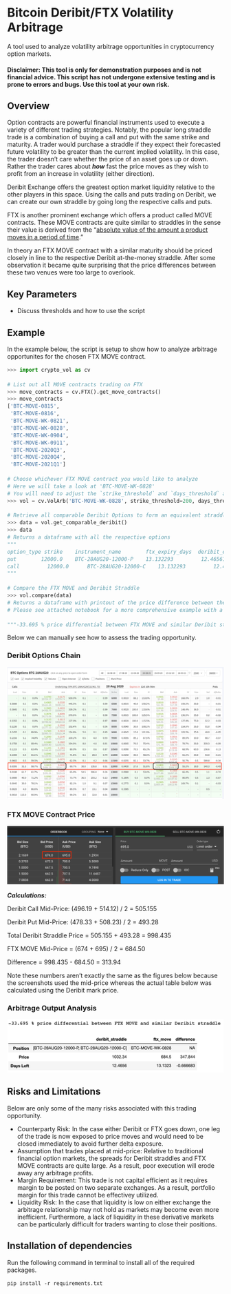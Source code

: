 # Bitcoin Deribit/FTX Volatility Arbitrage
A tool used to analyze volatility arbitrage opportunities in cryptocurrency option markets. 

#### Disclaimer: This tool is only for demonstration purposes and is not financial advice. This script has not undergone extensive testing and is prone to errors and bugs. Use this tool at your own risk. 

## Overview
Option contracts are powerful financial instruments used to execute a variety of different trading strategies. Notably, the popular long straddle trade is a combination of buying a call and put with the same strike and maturity. A trader would purchase a straddle if they expect their forecasted future volatility to be greater than the current implied volatility. In this case, the trader doesn’t care whether the price of an asset goes up or down. Rather the trader cares about ***how*** fast the price moves as they wish to profit from an increase in volatility (either direction). 

Deribit Exchange offers the greatest option market liquidity relative to the other players in this space. Using the calls and puts trading on Deribit, we can create our own straddle by going long the respective calls and puts. 

FTX is another prominent exchange which offers a product called MOVE contracts. These MOVE contracts are quite similar to straddles in the sense their value is derived from the “[absolute value of the amount a product moves in a period of time](https://help.ftx.com/hc/en-us/articles/360033136331-MOVE-contracts#:~:text=What%20are%20MOVE%20contracts%3F,BTC%20went%20up%20or%20down).” 

In theory an FTX MOVE contract with a similar maturity should be priced closely in line to the respective Deribit at-the-money straddle. After some observation it became quite surprising that the price differences between these two venues were too large to overlook.

## Key Parameters
- Discuss thresholds and how to use the script

## Example
In the example below, the script is setup to show how to analyze arbitrage opportunites for the chosen FTX MOVE contract.
``` python
>>> import crypto_vol as cv

# List out all MOVE contracts trading on FTX
>>> move_contracts = cv.FTX().get_move_contracts()
>>> move_contracts
['BTC-MOVE-0815',
 'BTC-MOVE-0816',
 'BTC-MOVE-WK-0821',
 'BTC-MOVE-WK-0828',
 'BTC-MOVE-WK-0904',
 'BTC-MOVE-WK-0911',
 'BTC-MOVE-2020Q3',
 'BTC-MOVE-2020Q4',
 'BTC-MOVE-2021Q1']

# Choose whichever FTX MOVE contract you would like to analyze
# Here we will take a look at 'BTC-MOVE-WK-0828'
# You will need to adjust the `strike_threshold` and `days_threshold` accordingly
>>> vol = cv.VolArb('BTC-MOVE-WK-0828', strike_threshold=200, days_threshold=2)

# Retrieve all comparable Deribit Options to form an equivalent straddle
>>> data = vol.get_comparable_deribit()
>>> data
# Returns a dataframe with all the respective options
"""
option_type	strike	  instrument_name	     ftx_expiry_days  deribit_expiry_days option_price
put	       12000.0	  BTC-28AUG20-12000-P	 13.132293	       12.46561	         549.799060
call	     12000.0	  BTC-28AUG20-12000-C	 13.132293	       12.46561          482.544639
"""

# Compare the FTX MOVE and Deribit Straddle 
>>> vol.compare(data)
# Returns a dataframe with printout of the price difference between the two contracts
# Please see attached notebook for a more comprehensive example with a full dataframe output

"""-33.695 % price differential between FTX MOVE and similar Deribit straddle"""
```
Below we can manually see how to assess the trading opportunity. 

### Deribit Options Chain 
![](/screenshots/deribit_screenshot.png)

### FTX MOVE Contract Price
![](/screenshots/ftx_screenshot.png)


***Calculations:*** 

Deribit Call Mid-Price: (496.19 + 514.12) / 2 = 505.155

Deribit Put Mid-Price: (478.33 + 508.23) / 2 = 493.28

Total Deribit Straddle Price = 505.155 + 493.28 = 998.435

FTX MOVE Mid-Price = (674 + 695) / 2 = 684.50

Difference = 998.435 - 684.50 = 313.94

Note these numbers aren’t exactly the same as the figures below because the screenshots used the mid-price whereas the actual table below was calculated using the Deribit mark price. 

### Arbitrage Output Analysis
![](/screenshots/example_table_output.png)

## Risks and Limitations
Below are only some of the many risks associated with this trading opportunity.

- Counterparty Risk: In the case either Deribit or FTX goes down, one leg of the trade is now exposed to price moves and would need to be closed immediately to avoid further delta exposure.
- Assumption that trades placed at mid-price: Relative to traditional financial option markets, the spreads for Deribit straddles and FTX MOVE contracts are quite large. As a result, poor execution will erode away any arbitrage profits. 
- Margin Requirement: This trade is not capital efficient as it requires margin to be posted on two separate exchanges. As a result, portfolio margin for this trade cannot be effectivey utilized. 
- Liquidity Risk: In the case that liquidity is low on either exchange the arbitrage relationship may not hold as markets may become even more inefficient. Furthermore, a lack of liquidity in these derivative markets can be particularly difficult for traders wanting to close their positions. 

## Installation of dependencies
Run the following command in terminal to install all of the required packages.

```
pip install -r requirements.txt
```
